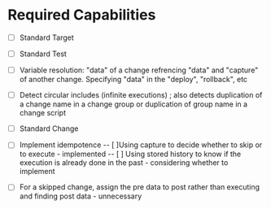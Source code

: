 # Required Capabilities
- [ ] Standard Target
- [ ]  Standard Test
- [ ] Variable resolution: "data" of a change refrencing "data" and "capture" of another change. Specifying "data" in the "deploy", "rollback", etc
- [ ] Detect circular includes (infinite executions) ; also detects duplication of a change name in a change group or duplication of group name in a change script
- [ ] Standard Change
- [ ] Implement idempotence
-- [  ]Using capture to decide whether to skip or to execute - implemented
-- [ ] Using stored history to know if the execution is already done in the past - considering whether to implement

- [ ]  For a skipped change, assign the pre data to post rather than executing and finding post data - unnecessary

